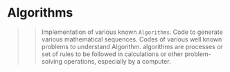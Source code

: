 # Algorithms

>> Implementation of various known `Algorithms`.
>> Code to generate various mathematical sequences.
>> Codes of various well known problems to understand Algorithm.
>> algorithms are processes or set of rules to be followed in calculations or other problem-solving operations, especially by a computer.
